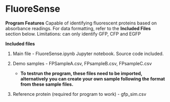 # FluoreSense

**Program Features**
Capable of identifying fluorescent proteins based on absorbance readings. For data formatting, refer to the **Included Files** section below.
Limitations: can only identify GFP, CFP and EGFP

**Included files**
1. Main file - FluoreSense.ipynb Jupyter notebook. Source code included.

2. Demo samples - FPSampleA.csv, FPsampleB.csv, FPsampleC.csv

    * **To testrun the program, these files need to be imported, alternatively you can create your own sample following the format from these sample files.** 

5. Reference protein (required for program to work) - gfp_sim.csv
